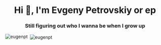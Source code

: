 <h1 align="center">Hi 👋, I'm Evgeny Petrovskiy or ep</h1>
<h3 align="center">Still figuring out who I wanna be when I grow up</h3>


<p><img align="left" src="https://github-readme-stats.vercel.app/api/top-langs?username=eugenpt&show_icons=true&locale=en&layout=compact&hide=Mathematica&count_private=true&theme=dark" alt="eugenpt" /></p>

<p>&nbsp;<img align="center" src="https://github-readme-stats.vercel.app/api?username=eugenpt&show_icons=true&locale=en&count_private=true&theme=dark" alt="eugenpt" /></p>